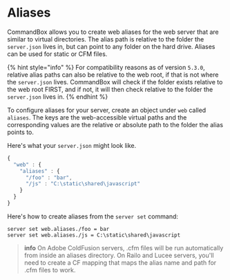# Aliases

CommandBox allows you to create web aliases for the web server that are similar to virtual directories. The alias path is relative to the folder the `server.json` lives in, but can point to any folder on the hard drive. Aliases can be used for static or CFM files.

{% hint style="info" %}
For compatibility reasons as of version `5.3.0`, relative alias paths can also be relative to the web root, if that is not where the `server.json` lives.  CommandBox will check if the folder exists relative to the web root FIRST, and if not, it will then check relative to the folder the `server.json` lives in.
{% endhint %}

To configure aliases for your server, create an object under `web` called `aliases`. The keys are the web-accessible virtual paths and the corresponding values are the relative or absolute path to the folder the alias points to.

Here's what your `server.json` might look like.

```javascript
{
  "web" : {
    "aliases" : {
      "/foo" : "bar",
      "/js" : "C:\static\shared\javascript"
    }
  }
}
```

Here's how to create aliases from the `server set` command:

```
server set web.aliases./foo = bar
server set web.aliases./js = C:\static\shared\javascript
```

> **info** On Adobe ColdFusion servers, .cfm files will be run automatically from inside an aliases directory. On Railo and Lucee servers, you'll need to create a CF mapping that maps the alias name and path for .cfm files to work.
